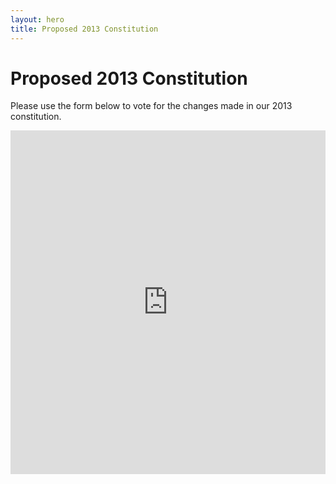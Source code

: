 ```yaml
---
layout: hero
title: Proposed 2013 Constitution
---
```

# Proposed 2013 Constitution

Please use the form below to vote for the changes made in our 2013 constitution. 

<iframe src="https://docs.google.com/forms/d/1NLaFf3kjcVun-0ns5mEJwHmmNPRE_MN5m3a9gxfFxA4/viewform?embedded=true" width="100%" height="550" frameborder="0" marginheight="0" marginwidth="0">Loading...</iframe>